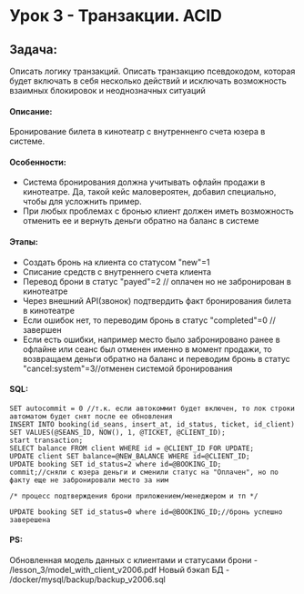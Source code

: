 
# Урок 3 -  Транзакции. ACID

## Задача:

Описать логику транзакций.
Описать транзакцию псевдокодом, которая будет включать в себя несколько действий и исключать возможность взаимных блокировок и неоднозначных ситуаций


#### Описание:
Бронирование билета в кинотеатр с внутренненго счета юзера в системе.

#### Особенности:
- Система бронирования должна учитывать офлайн продажи в кинотеатре. 
Да, такой кейс маловероятен, добавил специально, чтобы для усложнить пример.
- При любых проблемах с бронью клиент должен иметь возможность отменить ее и вернуть деньги обратно на баланс в системе

#### Этапы:
- Создать бронь на клиента со статусом "new"=1
- Списание средств с внутреннего счета клиента
- Перевод брони в статус "payed"=2 // оплачен но не забронирован в кинотеатре
- Через внешний API(звонок) подтвердить факт бронирования билета в кинотеатре
- Если ошибок нет, то переводим бронь в статус "completed"=0 //завершен
- Если есть ошибки, например место было забронировано ранее в офлайне или сеанс был отменен именно в момент продажи, 
то возвращаем деньги обратно на баланс и переводим бронь в статус "cancel:system"=3//отменен системой бронирования 

#### SQL:
    SET autocommit = 0 //т.к. если автокоммит будет включен, то лок строки автоматом будет снят после ее обновления
    INSERT INTO booking(id_seans, insert_at, id_status, ticket, id_client) SET VALUES(@SEANS_ID, NOW(), 1, @TICKET, @CLIENT_ID);
    start transaction;
    SELECT balance FROM client WHERE id = @CLIENT_ID FOR UPDATE;
    UPDATE client SET balance=@NEW_BALANCE WHERE id=@CLIENT_ID;
    UPDATE booking SET id_status=2 where id=@BOOKING_ID;
    commit;//сняли с юзера деньги и сменили статус на "Оплачен", но по факту еще не забронировали место за ним 
    
    /* процесс подтверждения брони приложением/менеджером и тп */
    
    UPDATE booking SET id_status=0 where id=@BOOKING_ID;//бронь успешно заверешена

#### PS:
Обновленная модель данных с клиентами и статусами брони - /lesson_3/model_with_client_v2006.pdf
Новый бэкап БД - /docker/mysql/backup/backup_v2006.sql 
